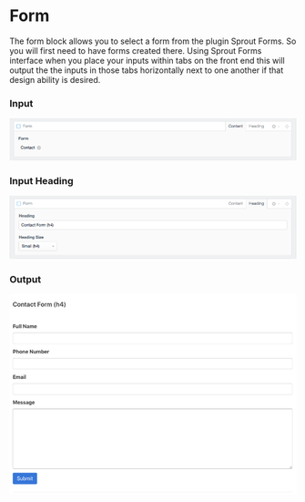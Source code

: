 # Form
The form block allows you to select a form from the plugin Sprout Forms.  So you will first need to have forms created there. Using Sprout Forms interface when you place your inputs within tabs on the front end this will output the the inputs in those tabs horizontally next to one another if that design ability is desired.

### Input
![form](./screenshots/form-block.png)

### Input Heading
![form](./screenshots/form-heading-block.png)

### Output
![form Output](./screenshots/output-form.png)